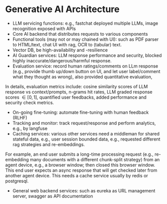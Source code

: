 # Generative AI Architecture

* LLM servicing functions: e.g., fastchat deployed multiple LLMs, image recognition exposed with APIs
* Core AI backend that distributes requests to various components
* Functional tools (may not or may chained with UI): such as PDF parser to HTML/text, chat UI with rag, OCR to (tabular) text.
* Vector DB, be high-availability and -resilience
* AI Guardian services: LLM response performance and security, blocked highly inaccurate/dangerous/harmful response.
* Evaluation service: record human ratings/comments on LLm response (e.g., provide thumb up/down button on UI, and let user label/comment what they thought as wrong), also provided quantitative evaluation,

In details, evaluation metrics include: cosine similarity scores of LLM response vs context/prompts, n-grams hit rates, LLM graded response scores $\in [0, 1]$, quantified user feedbacks, added performance and security check metrics.

* On-going fine-tuning: automate fine-tuning with human feedback (RLHF)
* Tracking and monitor: track request/response and perform analytics, e.g., by langfuse
* Caching services: various other services need a middleman for shared stateful data, e.g., user session bounded data, e.g., requested different rag strategies and re-embeddings.

For example, an end user submits a long-time processing request (e.g., re-embedding many documents with a different chunk-split strategy) from an agent device, e.g., a browser window; then closed this browser window.
This end user expects an async response that will get checked later from another agent device.
This needs a cache service usually by redis or postgresql.

* General web backend services: such as eureka as URL management server, swagger as API documentation
